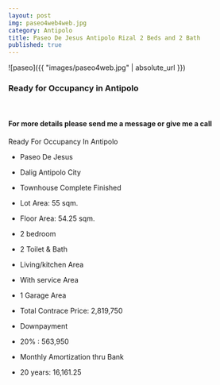 ```yaml
---
layout: post
img: paseo4web4web.jpg
category: Antipolo
title: Paseo De Jesus Antipolo Rizal 2 Beds and 2 Bath
published: true
---
```


![paseo]({{ "images/paseo4web.jpg" | absolute_url }})

<h3><p>Ready for Occupancy in Antipolo</p></h3>
<br>

<h4>For more details please send me a message or give me a call</h4>


Ready For Occupancy In Antipolo

- Paseo De Jesus
- Dalig Antipolo City

- Townhouse Complete Finished
- Lot Area: 55 sqm.
- Floor Area: 54.25 sqm.

- 2 bedroom
- 2 Toilet & Bath
- Living/kitchen Area
- With service Area
- 1 Garage Area

- Total Contrace Price: 2,819,750

- Downpayment
- 20% : 563,950

- Monthly Amortization thru Bank
- 20 years: 16,161.25
